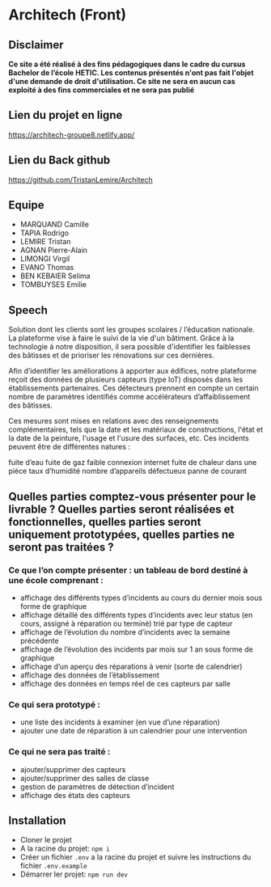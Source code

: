 # Architech (Front)

## Disclaimer

**Ce site a été réalisé à des fins pédagogiques dans le cadre du cursus Bachelor de l’école HETIC. Les contenus présentés n'ont pas fait l'objet d'une demande de droit d'utilisation. Ce site ne sera en aucun cas exploité à des fins commerciales et ne sera pas publié**

## Lien du projet en ligne

https://architech-groupe8.netlify.app/

## Lien du Back github

https://github.com/TristanLemire/Architech

## Equipe

* MARQUAND Camille 
* TAPIA Rodrigo
* LEMIRE Tristan
* AGNAN Pierre-Alain
* LIMONGI Virgil
* EVANO Thomas
* BEN KEBAIER Selima
* TOMBUYSES Emilie

## Speech

Solution dont les clients sont les groupes scolaires / l’éducation nationale. La plateforme vise à faire le suivi de la vie d'un bâtiment.
Grâce à la technologie à notre disposition, il sera possible d'identifier les faiblesses des bâtisses et de prioriser les rénovations sur ces dernières.

Afin d’identifier les améliorations à apporter aux édifices, notre plateforme reçoit des données de plusieurs capteurs (type IoT) disposés dans les établissements partenaires. Ces détecteurs prennent en compte un certain nombre de paramètres identifiés comme accélérateurs d’affaiblissement des bâtisses.

Ces mesures sont mises en relations avec des renseignements complémentaires, tels que la date et les matériaux de constructions, l'état et la date de la peinture, l'usage et l'usure des surfaces, etc.
Ces incidents peuvent être de différentes natures : 

fuite d’eau
fuite de gaz
faible connexion internet
fuite de chaleur dans une pièce
taux d’humidité
nombre d’appareils défectueux
panne de courant


## Quelles parties comptez-vous présenter pour le livrable ? Quelles parties seront réalisées et fonctionnelles, quelles parties seront uniquement prototypées, quelles parties ne seront pas traitées ?

### Ce que l’on compte présenter : un tableau de bord destiné à une école comprenant :
- affichage des différents types d’incidents au cours du dernier mois sous
forme de graphique
- affichage détaillé des différents types d’incidents avec leur status (en cours,
assigné à réparation ou terminé) trié par type de capteur
- affichage de l’évolution du nombre d’incidents avec la semaine précédente
- affichage de l’évolution des incidents par mois sur 1 an sous forme de
graphique
- affichage d’un aperçu des réparations à venir (sorte de calendrier)
- affichage des données de l’établissement
- affichage des données en temps réel de ces capteurs par salle


### Ce qui sera prototypé :
- une liste des incidents à examiner (en vue d’une réparation)
- ajouter une date de réparation à un calendrier pour une intervention


### Ce qui ne sera pas traité :
- ajouter/supprimer des capteurs
- ajouter/supprimer des salles de classe
- gestion de paramètres de détection d’incident
- affichage des états des capteurs

## Installation

- Cloner le projet
- A la racine du projet: `npm i`
- Créer un fichier `.env` a la racine du projet et suivre les instructions du fichier `.env.example`
- Démarrer ler projet: `npm run dev`
